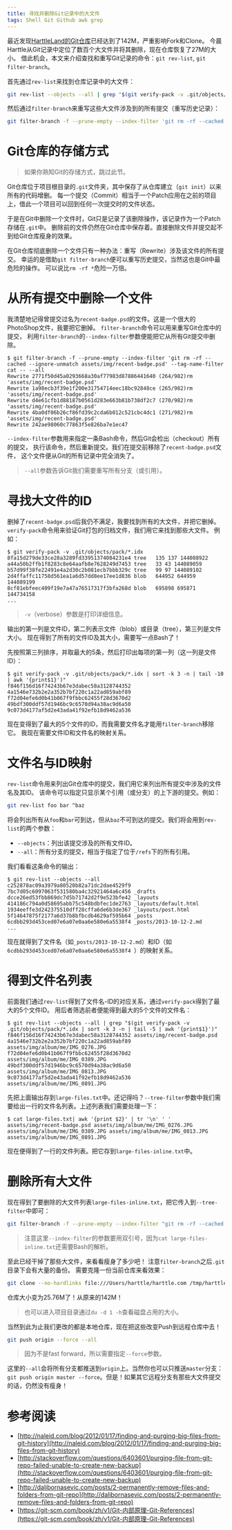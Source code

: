 ```yaml
---
title: 寻找并删除Git记录中的大文件
tags: Shell Git Github awk grep
---
```


最近发现[HarttleLand的Git仓库][harttle-git]已经达到了142M，严重影响Fork和Clone。
今晨Harttle从Git记录中定位了数百个大文件并将其删除，现在仓库恢复了27M的大小。
借此机会，本文来介绍查找和重写Git记录的命令：`git rev-list`, `git filter-branch`。

首先通过`rev-list`来找到仓库记录中的大文件：

```bash
git rev-list --objects --all | grep "$(git verify-pack -v .git/objects/pack/*.idx | sort -k 3 -n | tail -5 | awk '{print$1}')"
```

然后通过`filter-branch`来重写这些大文件涉及到的所有提交（重写历史记录）：

```bash
git filter-branch -f --prune-empty --index-filter 'git rm -rf --cached --ignore-unmatch your-file-name' --tag-name-filter cat -- --all
```

<!--more-->

# Git仓库的存储方式

> 如果你熟知Git的存储方式，跳过此节。

Git仓库位于项目根目录的`.git`文件夹，其中保存了从仓库建立（`git init`）以来所有的代码增删。
每一个提交（Commit）相当于一个Patch应用在之前的项目上，借此一个项目可以回到任何一次提交时的文件状态。

于是在Git中删除一个文件时，Git只是记录了该删除操作，该记录作为一个Patch存储在`.git`中。
删除前的文件仍然在Git仓库中保存着。直接删除文件并提交起不到给Git仓库瘦身的效果。

在Git仓库彻底删除一个文件只有一种办法：重写（Rewrite）涉及该文件的所有提交。
幸运的是借助`git filter-branch`便可以重写历史提交，当然这也是Git中最危险的操作。
可以说比`rm -rf *`危险一万倍。

# 从所有提交中删除一个文件

我清楚地记得曾提交过名为`recent-badge.psd`的文件。这是一个很大的PhotoShop文件，我要把它删掉。
`filter-branch`命令可以用来重写Git仓库中的提交， 
利用`filter-branch`的`--index-filter`参数便能把它从所有Git提交中删除。

```
$ git filter-branch -f --prune-empty --index-filter 'git rm -rf --cached --ignore-unmatch assets/img/recent-badge.psd' --tag-name-filter cat -- --all
Rewrite 2771f50d45a0293668a30af77983d87886441640 (264/982)rm 'assets/img/recent-badge.psd'
Rewrite 1a98ecb3f39e1f200e31754714eec18bc92848ce (265/982)rm 'assets/img/recent-badge.psd'
Rewrite d4e61cfb1d88187b0561d283e663b81b738df2c7 (270/982)rm 'assets/img/recent-badge.psd'
Rewrite 4ba0df06b26cf86fd39c2cda6b012c521cbc4dc1 (271/982)rm 'assets/img/recent-badge.psd'
Rewrite 242ae98060c77863f5e826ba7e1ec47
```

`--index-filter`参数用来指定一条Bash命令，然后Git会检出（checkout）所有的提交，
执行该命令，然后重新提交。我们在提交前移除了`recent-badge.psd`文件，
这个文件便从Git的所有记录中完全消失了。

> `--all`参数告诉Git我们需要重写所有分支（或引用）。

# 寻找大文件的ID

删掉了`recent-badge.psd`后我仍不满足，我要找到所有的大文件，并把它删掉。
`verify-pack`命令用来验证Git打包的归档文件，我们用它来找到那些大文件。
例如：

```
$ git verify-pack -v .git/objects/pack/*.idx
8fa15d279de33ce28a3289fd33951374084231e4 tree   135 137 144088922
a44a50b2ffb1f8283c8e64aafb8e7628249d7453 tree   33 43 144089059
b57d99f38fe22491e4a2d30c2b081ecb7bbb329c tree   99 97 144089102
2d4ffaffc11758d561ea1a6d57dd8ee17ee1d836 blob   644952 644959 144089199
8cf81ebfeec409f19e7a47a76517317f3bfa268d blob   695898 695871 144734158
...
```

> `-v`（verbose）参数是打印详细信息。

输出的第一列是文件ID，第二列表示文件（blob）或目录（tree），第三列是文件大小。
现在得到了所有的文件ID及其大小，需要写一点Bash了！

先按照第三列排序，并取最大的5条，然后打印出每项的第一列（这一列是文件ID）：

```
$ git verify-pack -v .git/objects/pack/*.idx | sort -k 3 -n | tail -10 | awk '{print$1}')"
f846f156d16f74243b67e3dabec58a3128744352 
4a1546e732b2e2a352b7bf220c1a22ad859abf89 
f72d04efe6d0b41b067f9fbbc62455f28d3670d2 
49bdf300ddf57d1946bc9c6570d94a38ac9d6a50 
9c073d4177af5d2e43ada41f92efb18d9462a536
```

现在变得到了最大的5个文件的ID，而我需要文件名才能用`filter-branch`移除它。
我现在需要文件ID和文件名的映射关系。

# 文件名与ID映射

`rev-list`命令用来列出Git仓库中的提交，我们用它来列出所有提交中涉及的文件名及其ID。
该命令可以指定只显示某个引用（或分支）的上下游的提交。例如：

```bash
git rev-list foo bar ^baz
```

将会列出所有从`foo`和`bar`可到达，但从`baz`不可到达的提交。我们将会用到`rev-list`的两个参数：

* `--objects`：列出该提交涉及的所有文件ID。
* `--all`：所有分支的提交，相当于指定了位于`/refs`下的所有引用。

我们看看这条命令的输出：

```
$ git rev-list --objects --all
c252878ac09a3979a80520b82a71dc2dae4529f9
7bc7d05c6097063f531580ba4c32921464a6c456 _drafts
dcce26ed53fbb869dc7d5b71742d2f9e523bfe42 _layouts
414186c794a0d58695abb75c548bdbfec1de2763 _layouts/default.html
1934eeffe3d242375510dff28cffa6de6b3de367 _layouts/post.html
5f14647875f2177a6d37b8bfbcdb4629af595b64 _posts
6cdbb293d453ced07e6a07e0aa6e580e6a5538f4 _posts/2013-10-12-2.md
...
```

现在就得到了文件名（如`_posts/2013-10-12-2.md`）和ID（如`6cdbb293d453ced07e6a07e0aa6e580e6a5538f4 `）的映射关系。

# 得到文件名列表

前面我们通过`rev-list`得到了文件名-ID的对应关系，通过`verify-pack`得到了最大的5个文件ID。
用后者筛选前者便能得到最大的5个文件的文件名：

```
$ git rev-list --objects --all | grep "$(git verify-pack -v .git/objects/pack/*.idx | sort -k 3 -n | tail -5 | awk '{print$1}')"
f846f156d16f74243b67e3dabec58a3128744352 assets/img/recent-badge.psd
4a1546e732b2e2a352b7bf220c1a22ad859abf89 assets/img/album/me/IMG_0276.JPG
f72d04efe6d0b41b067f9fbbc62455f28d3670d2 assets/img/album/me/IMG_0389.JPG
49bdf300ddf57d1946bc9c6570d94a38ac9d6a50 assets/img/album/me/IMG_0813.JPG
9c073d4177af5d2e43ada41f92efb18d9462a536 assets/img/album/me/IMG_0891.JPG
```

先把上面输出存到`large-files.txt`中。还记得吗？`--tree-filter`参数中我们需要给出一行的文件名列表。上述列表我们需要处理一下：

```
$ cat large-files.txt| awk '{print $2}' | tr '\n' ' '
assets/img/recent-badge.psd assets/img/album/me/IMG_0276.JPG assets/img/album/me/IMG_0389.JPG assets/img/album/me/IMG_0813.JPG assets/img/album/me/IMG_0891.JPG
```

现在便得到了一行的文件列表。把它存到`large-files-inline.txt`中。

# 删除所有大文件

现在得到了要删除的大文件列表`large-files-inline.txt`，把它传入到`--tree-filter`中即可：

```bash
git filter-branch -f --prune-empty --index-filter "git rm -rf --cached --ignore-unmatch `cat large-files-inline.txt`" --tag-name-filter cat -- --all
```

> 注意这里`--index-filter`的参数要用双引号，因为`cat large-files-inline.txt`还需要Bash的解析。

至此已经干掉了那些大文件，来看看瘦身了多少吧！
注意`filter-branch`之后`.git`目录下会有大量的备份。
需要克隆一份当前仓库来看效果：

```bash
git clone --no-hardlinks file:///Users/harttle/harttle.com /tmp/harttle.com
```

仓库大小变为25.76M了！从原来的142M！

> 也可以进入项目目录通过`du -d 1 -h`查看磁盘占用的大小。

当然到此为止我们更改的都是本地仓库，现在把这些改变Push到远程仓库中去！

```bash
git push origin --force --all
```

> 因为不是fast forward，所以需要指定`--force`参数。

这里的`--all`会将所有分支都推送到`origin`上。当然你也可以只推送`master`分支：
`git push origin master --force`。但是！如果其它远程分支有那些大文件提交的话，仍然没有瘦身！

# 参考阅读

* [http://naleid.com/blog/2012/01/17/finding-and-purging-big-files-from-git-history](http://naleid.com/blog/2012/01/17/finding-and-purging-big-files-from-git-history)
* [http://stackoverflow.com/questions/6403601/purging-file-from-git-repo-failed-unable-to-create-new-backup](http://stackoverflow.com/questions/6403601/purging-file-from-git-repo-failed-unable-to-create-new-backup)
* [http://dalibornasevic.com/posts/2-permanently-remove-files-and-folders-from-git-repo](http://dalibornasevic.com/posts/2-permanently-remove-files-and-folders-from-git-repo)
* [https://git-scm.com/book/zh/v1/Git-内部原理-Git-References](https://git-scm.com/book/zh/v1/Git-内部原理-Git-References)

[harttle-git]: https://github.com/harttle/harttle.github.io

